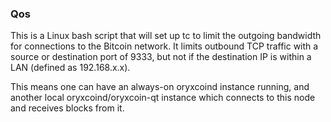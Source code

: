 ### Qos ###

This is a Linux bash script that will set up tc to limit the outgoing bandwidth for connections to the Bitcoin network. It limits outbound TCP traffic with a source or destination port of 9333, but not if the destination IP is within a LAN (defined as 192.168.x.x).

This means one can have an always-on oryxcoind instance running, and another local oryxcoind/oryxcoin-qt instance which connects to this node and receives blocks from it.
